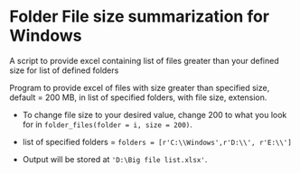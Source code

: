 # Folder File size summarization for Windows

A script to provide excel containing list of files greater than your defined size for list of defined folders 

Program to provide excel of files with size greater than specified size, default = 200 MB, in list of specified folders, with file size, extension.

- To change file size to your desired value, change 200 to what you look for in ```folder_files(folder = i, size = 200)```.

- list of specified folders =  ```folders = [r'C:\\Windows',r'D:\\', r'E:\\']```
- Output will be stored at ```'D:\Big file list.xlsx'```.


